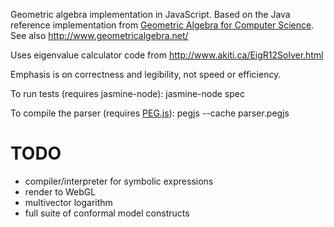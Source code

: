 Geometric algebra implementation in JavaScript.  Based on the Java reference implementation from [Geometric Algebra for Computer Science](http://www.amazon.com/Geometric-Algebra-Computer-Science-Revised/dp/0123749425). See also http://www.geometricalgebra.net/

Uses eigenvalue calculator code from http://www.akiti.ca/EigR12Solver.html

Emphasis is on correctness and legibility, not speed or efficiency.

To run tests (requires jasmine-node):
    jasmine-node spec

To compile the parser (requires [PEG.js](http://pegjs.majda.cz/)):
    pegjs --cache parser.pegjs

TODO
===============================
* compiler/interpreter for symbolic expressions
* render to WebGL
* multivector logarithm
* full suite of conformal model constructs
